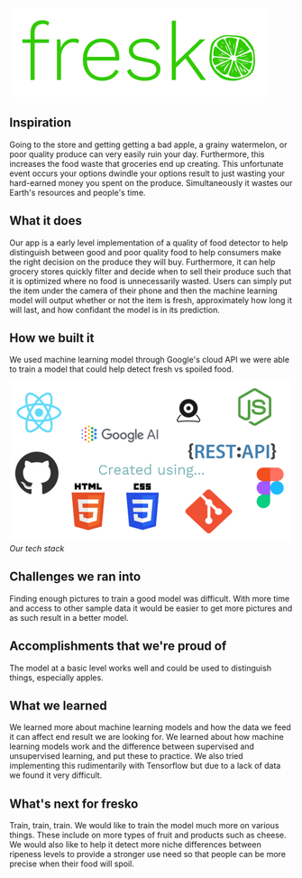 ![fresko](https://github.com/jasmine-dragons/fresko/raw/main/frontend/public/logo.png)

## Inspiration
Going to the store and getting getting a bad apple, a grainy watermelon, or poor quality produce can very easily ruin your day. Furthermore, this increases the food waste that groceries end up creating. This unfortunate event occurs your options dwindle your options result to just wasting your hard-earned money you spent on the produce. Simultaneously it wastes our Earth's resources and people's time.

## What it does
Our app is a early level implementation of a quality of food detector to help distinguish between good and poor quality food to help consumers make the right decision on the produce they will buy. Furthermore, it can help grocery stores quickly filter and decide when to sell their produce such that it is optimized where no food is unnecessarily wasted. Users can simply put the item under the camera of their phone and then the machine learning model will output whether or not the item is fresh, approximately how long it will last, and how confidant the model is in its prediction.

## How we built it
We used machine learning model through Google's cloud API we were able to train a model that could help detect fresh vs spoiled food.

![tech stack](https://github.com/jasmine-dragons/fresko/raw/main/frontend/public/tech%20stack.png)
*Our tech stack*

## Challenges we ran into
Finding enough pictures to train a good model was difficult. With more time and access to other sample data it would be easier to get more pictures and as such result in a better model.

## Accomplishments that we're proud of
The model at a basic level works well and could be used to distinguish things, especially apples. 

## What we learned
We learned more about machine learning models and how the data we feed it can affect end result we are looking for. We learned about how machine learning models work and the difference between supervised and unsupervised learning, and put these to practice. We also tried implementing this rudimentarily with Tensorflow but due to a lack of data we found it very difficult.

## What's next for fresko
Train, train, train. We would like to train the model much more on various things. These include on more types of fruit and products such as cheese. We would also like to help it detect more niche differences between ripeness levels to provide a stronger use need so that people can be more precise when their food will spoil.


